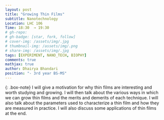 ```yaml
---
layout: post
title: "Growing Thin Films"
subtitle: Nanotechnology
Location: LHC 106
Time: 18:30  → 19:30
# gh-repo: 
# gh-badge: [star, fork, follow]
# cover-img: /assets/img/.jpg
# thumbnail-img: /assets/img/.png
# share-img: /assets/img/.jpg
tags: [EXPERIMENT, NANO_TECH, BIOPHY]
comments: true
mathjax: true
author: Dhairya Bhandari
position: "- 3rd year BS-MS"
---
```

{: .box-note}
I will give a motivation for why thin films are interesting and worth studying and growing. I will then talk about the various ways in which we can grow thin films and the merits and demerits of each technique. I will also talk about the parameters used to characterize a thin film and how they are measured in practice. I will also discuss some applications of thin films at the end.